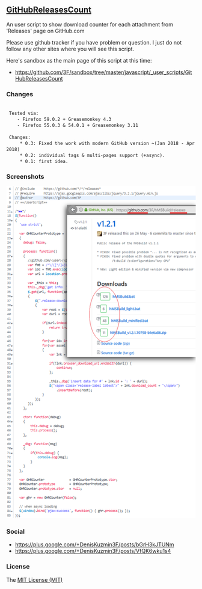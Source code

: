 ## [GitHubReleasesCount](https://github.com/3F/sandbox/tree/master/javascript/_user_scripts/GitHubReleasesCount/)

An user script to show download counter for each attachment from 'Releases' page on GitHub.com

Please use github tracker if you have problem or question. I just do not follow any other sites where you will see this script.

Here's sandbox as the main page of this script at this time:
* https://github.com/3F/sandbox/tree/master/javascript/_user_scripts/GitHubReleasesCount

### Changes

```

 Tested via:
    - Firefox 59.0.2 + Greasemonkey 4.3
    - Firefox 55.0.3 & 54.0.1 + Greasemonkey 3.11

 Changes:
     * 0.3: Fixed the work with modern GitHub version ~(Jan 2018 - Apr 2018)
     * 0.2: individual tags & multi-pages support (+async).
     * 0.1: first idea.

```

### Screenshots

![](https://raw.githubusercontent.com/3F/sandbox/master/javascript/_user_scripts/GitHubReleasesCount/GitHubReleasesCount.user.js.png)


### Social

* https://plus.google.com/+DenisKuzmin3F/posts/bGrH3kJTUNm
* https://plus.google.com/+DenisKuzmin3F/posts/VfQK6wku1s4

### License

The [MIT License (MIT)](https://raw.githubusercontent.com/3F/sandbox/master/javascript/_user_scripts/GitHubReleasesCount/LICENSE)
